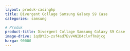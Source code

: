 ```yaml
---
layout: produk-casinghp
title: Divergent Collage Samsung Galaxy S9 Case
categories: samsung

# Produk
product-title: Divergent Collage Samsung Galaxy S9 Case
image-drive: 1qdDYZo-zsf4ad7EvV4NID4clvfTm8jcg
harga: 90000
---
```

